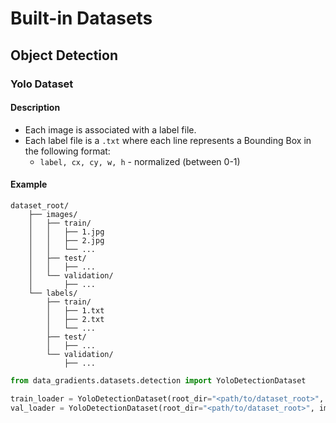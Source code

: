 # Built-in Datasets

## Object Detection
### Yolo Dataset

#### Description
- Each image is associated with a label file.
- Each label file is a `.txt` where each line represents a Bounding Box in the following format:
    - `label, cx, cy, w, h` - normalized (between 0-1)

#### Example
```
dataset_root/
    ├── images/
    │   ├── train/
    │   │   ├── 1.jpg
    │   │   ├── 2.jpg
    │   │   └── ...
    │   ├── test/
    │   │   ├── ...
    │   └── validation/
    │       ├── ...
    └── labels/
        ├── train/
        │   ├── 1.txt
        │   ├── 2.txt
        │   └── ...
        ├── test/
        │   ├── ...
        └── validation/
            ├── ...
```

```python
from data_gradients.datasets.detection import YoloDetectionDataset

train_loader = YoloDetectionDataset(root_dir="<path/to/dataset_root>", images_dir="images/train", labels_dir="labels/train")
val_loader = YoloDetectionDataset(root_dir="<path/to/dataset_root>", images_dir="images/validation", labels_dir="labels/validation")
```
